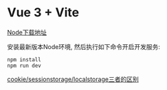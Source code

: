 # Vue 3 + Vite

[Node下载地址](https://nodejs.org/zh-cn/)

安装最新版本Node环境, 然后执行如下命令开启开发服务:
```
npm install
npm run dev
```

[cookie/sessionstorage/localstorage三者的区别](https://blog.csdn.net/weixin_45541388/article/details/125367823)
